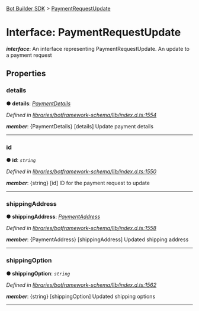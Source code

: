 [Bot Builder SDK](../README.md) > [PaymentRequestUpdate](../interfaces/botbuilder.paymentrequestupdate.md)



# Interface: PaymentRequestUpdate

*__interface__*: An interface representing PaymentRequestUpdate. An update to a payment request



## Properties
<a id="details"></a>

###  details

**●  details**:  *[PaymentDetails](botbuilder.paymentdetails.md)* 

*Defined in [libraries/botframework-schema/lib/index.d.ts:1554](https://github.com/Microsoft/botbuilder-js/blob/99f6a4a/libraries/botframework-schema/lib/index.d.ts#L1554)*


*__member__*: {PaymentDetails} [details] Update payment details





___

<a id="id"></a>

###  id

**●  id**:  *`string`* 

*Defined in [libraries/botframework-schema/lib/index.d.ts:1550](https://github.com/Microsoft/botbuilder-js/blob/99f6a4a/libraries/botframework-schema/lib/index.d.ts#L1550)*


*__member__*: {string} [id] ID for the payment request to update





___

<a id="shippingaddress"></a>

###  shippingAddress

**●  shippingAddress**:  *[PaymentAddress](botbuilder.paymentaddress.md)* 

*Defined in [libraries/botframework-schema/lib/index.d.ts:1558](https://github.com/Microsoft/botbuilder-js/blob/99f6a4a/libraries/botframework-schema/lib/index.d.ts#L1558)*


*__member__*: {PaymentAddress} [shippingAddress] Updated shipping address





___

<a id="shippingoption"></a>

###  shippingOption

**●  shippingOption**:  *`string`* 

*Defined in [libraries/botframework-schema/lib/index.d.ts:1562](https://github.com/Microsoft/botbuilder-js/blob/99f6a4a/libraries/botframework-schema/lib/index.d.ts#L1562)*


*__member__*: {string} [shippingOption] Updated shipping options





___


